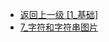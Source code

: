 - [返回上一级 [1_基础]](page/后端/JavaNote/2_Java(书栈)/2_快速入门/1_基础/)
- [7_字符和字符串图片](page/后端/JavaNote/2_Java(书栈)/2_快速入门/1_基础/7_字符和字符串图片/)
